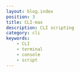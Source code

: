 ```yaml
---
layout: blog.index
position: 3
title: CLI-max
description: CLI scripting
category: cli
keywords:
    - CLI
    - terminal
    - console
    - script
---
```

